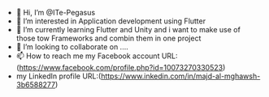 - 👋 Hi, I’m @ITe-Pegasus
- 👀 I’m interested in Application development using Flutter 
- 🌱 I’m currently learning Flutter and Unity and i want to make use of those tow Frameworks and combin them in one project
- 💞️ I’m looking to collaborate on ....
- 📫 How to reach me my Facebook account URL:(https://www.facebook.com/profile.php?id=10073270330523)
- my LinkedIn profile URL:(https://www.inkedin.com/in/majd-al-mghawsh-3b6588277)


<!---
ITe-Pegasus/ITe-Pegasus is a ✨ special ✨ repository because its `README.md` (this file) appears on your GitHub profile.
You can click the Preview link to take a look at your changes.
--->
